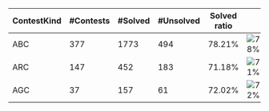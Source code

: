 | ContestKind | #Contests | #Solved | #Unsolved | Solved ratio | |
| - | - | - | - | - | - |
| ABC | 377 | 1773 | 494 | 78.21% | ![78%](https://progress-bar.xyz/78?title=Solved) |
| ARC | 147 | 452 | 183 | 71.18% | ![71%](https://progress-bar.xyz/71?title=Solved) |
| AGC | 37 | 157 | 61 | 72.02% | ![72%](https://progress-bar.xyz/72?title=Solved) |
